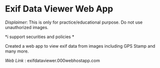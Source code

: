 # Exif Data Viewer Web App

*Displaimer*: This is only for practice/educational purpose. Do not use unauthorized images.

*i support securities and policies *


 Created a web app to view exif data from images including GPS Stamp and many more.
 
 
 *Web Link* : exifdataviewer.000webhostapp.com
